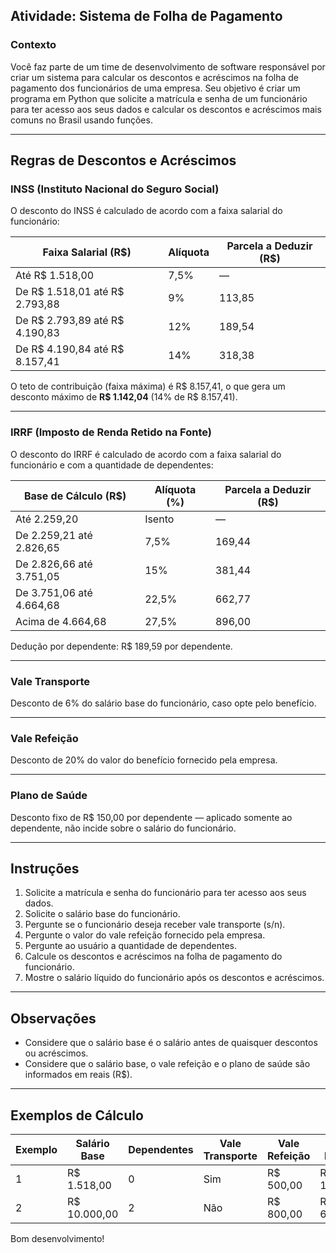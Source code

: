 ## Atividade: Sistema de Folha de Pagamento

### Contexto

Você faz parte de um time de desenvolvimento de software responsável por criar um sistema para calcular os descontos e acréscimos na folha de pagamento dos funcionários de uma empresa. Seu objetivo é criar um programa em Python que solicite a matrícula e senha de um funcionário para ter acesso aos seus dados e calcular os descontos e acréscimos mais comuns no Brasil usando funções.

---

## Regras de Descontos e Acréscimos

### INSS (Instituto Nacional do Seguro Social)

O desconto do INSS é calculado de acordo com a faixa salarial do funcionário:

| Faixa Salarial (R$)                   | Alíquota | Parcela a Deduzir (R$) |
|--------------------------------------|----------|-------------------------|
| Até R$ 1.518,00                       | 7,5%     | —                       |
| De R$ 1.518,01 até R$ 2.793,88        | 9%       | 113,85                  |
| De R$ 2.793,89 até R$ 4.190,83        | 12%      | 189,54                  |
| De R$ 4.190,84 até R$ 8.157,41        | 14%      | 318,38                  |


O teto de contribuição (faixa máxima) é R$ 8.157,41, o que gera um desconto máximo de **R$ 1.142,04** (14% de R$ 8.157,41).

---

### IRRF (Imposto de Renda Retido na Fonte)

O desconto do IRRF é calculado de acordo com a faixa salarial do funcionário e com a quantidade de dependentes:

| Base de Cálculo (R$)              | Alíquota (%) | Parcela a Deduzir (R$) |
|----------------------------------|--------------|-------------------------|
| Até 2.259,20                     | Isento       | —                       |
| De 2.259,21 até 2.826,65         | 7,5%         | 169,44                  |
| De 2.826,66 até 3.751,05         | 15%          | 381,44                  |
| De 3.751,06 até 4.664,68         | 22,5%        | 662,77                  |
| Acima de 4.664,68                | 27,5%        | 896,00                  |


Dedução por dependente: R$ 189,59 por dependente.

---

### Vale Transporte

Desconto de 6% do salário base do funcionário, caso opte pelo benefício.

---

### Vale Refeição

Desconto de 20% do valor do benefício fornecido pela empresa.

---

### Plano de Saúde

Desconto fixo de R$ 150,00 por dependente — aplicado somente ao dependente, não incide sobre o salário do funcionário.

---

## Instruções

1.  Solicite a matrícula e senha do funcionário para ter acesso aos seus dados.
2.  Solicite o salário base do funcionário.
3.  Pergunte se o funcionário deseja receber vale transporte (s/n).
4.  Pergunte o valor do vale refeição fornecido pela empresa.
4.  Pergunte ao usuário a quantidade de dependentes.
5.  Calcule os descontos e acréscimos na folha de pagamento do funcionário.
6.  Mostre o salário líquido do funcionário após os descontos e acréscimos.

---

## Observações
* Considere que o salário base é o salário antes de quaisquer descontos ou acréscimos.
* Considere que o salário base, o vale refeição e o plano de saúde são informados em reais (R$).

---

## Exemplos de Cálculo

| Exemplo | Salário Base | Dependentes | Vale Transporte | Vale Refeição | Salário Líquido |
|---------|--------------|-------------|------------------|----------------|------------------|
| 1       | R$ 1.518,00  | 0           | Sim              | R$ 500,00      | R$ 1.190,30      |
| 2       | R$ 10.000,00 | 2           | Não              | R$ 800,00      | R$ 6.118,13      |**


Bom desenvolvimento!

